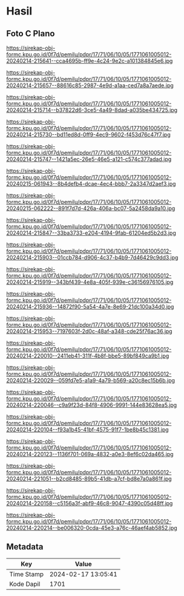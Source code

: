 # Hasil

## Foto C Plano

https://sirekap-obj-formc.kpu.go.id/0f7d/pemilu/pdpr/17/71/06/10/05/1771061005012-20240214-215641--cca4695b-ff9e-4c24-9e2c-a101384845e6.jpg

https://sirekap-obj-formc.kpu.go.id/0f7d/pemilu/pdpr/17/71/06/10/05/1771061005012-20240214-215657--88616c85-2987-4e9d-a1aa-ced7a8a7aede.jpg

https://sirekap-obj-formc.kpu.go.id/0f7d/pemilu/pdpr/17/71/06/10/05/1771061005012-20240214-215714--b37822d6-3ce5-4a49-8dad-a035be434725.jpg

https://sirekap-obj-formc.kpu.go.id/0f7d/pemilu/pdpr/17/71/06/10/05/1771061005012-20240214-215730--bd11ed8d-0ff9-4ec9-9602-f453d76c47f7.jpg

https://sirekap-obj-formc.kpu.go.id/0f7d/pemilu/pdpr/17/71/06/10/05/1771061005012-20240214-215747--1421a5ec-26e5-46e5-a121-c574c377adad.jpg

https://sirekap-obj-formc.kpu.go.id/0f7d/pemilu/pdpr/17/71/06/10/05/1771061005012-20240215-061943--8b4defb4-dcae-4ec4-bbb7-2a3347d2aef3.jpg

https://sirekap-obj-formc.kpu.go.id/0f7d/pemilu/pdpr/17/71/06/10/05/1771061005012-20240215-062222--891f7d7d-426a-406a-bc07-5a2458da9a10.jpg

https://sirekap-obj-formc.kpu.go.id/0f7d/pemilu/pdpr/17/71/06/10/05/1771061005012-20240214-215847--33ba3733-e204-4194-9fab-61204ed5b2d3.jpg

https://sirekap-obj-formc.kpu.go.id/0f7d/pemilu/pdpr/17/71/06/10/05/1771061005012-20240214-215903--01ccb784-d906-4c37-b4b9-7d46429c9dd3.jpg

https://sirekap-obj-formc.kpu.go.id/0f7d/pemilu/pdpr/17/71/06/10/05/1771061005012-20240214-215919--343bf439-4e8a-405f-939e-c36156976105.jpg

https://sirekap-obj-formc.kpu.go.id/0f7d/pemilu/pdpr/17/71/06/10/05/1771061005012-20240214-215936--14872f90-5a54-4a7e-8e69-21dc100a34d0.jpg

https://sirekap-obj-formc.kpu.go.id/0f7d/pemilu/pdpr/17/71/06/10/05/1771061005012-20240214-215953--7197603f-2d0c-48af-a348-cde25f76ac36.jpg

https://sirekap-obj-formc.kpu.go.id/0f7d/pemilu/pdpr/17/71/06/10/05/1771061005012-20240214-220010--2411eb41-311f-4b8f-bbe5-89bf849ca9b1.jpg

https://sirekap-obj-formc.kpu.go.id/0f7d/pemilu/pdpr/17/71/06/10/05/1771061005012-20240214-220029--059fd7e5-a1a9-4a79-b569-a20c8ec15b6b.jpg

https://sirekap-obj-formc.kpu.go.id/0f7d/pemilu/pdpr/17/71/06/10/05/1771061005012-20240214-220046--c9a9f23d-84f8-4906-9991-144e83628ea5.jpg

https://sirekap-obj-formc.kpu.go.id/0f7d/pemilu/pdpr/17/71/06/10/05/1771061005012-20240214-220104--f93a1b45-41bf-4575-91f7-1be8b45c1381.jpg

https://sirekap-obj-formc.kpu.go.id/0f7d/pemilu/pdpr/17/71/06/10/05/1771061005012-20240214-220123--1136f701-069a-4832-a0e3-8ef6c02da465.jpg

https://sirekap-obj-formc.kpu.go.id/0f7d/pemilu/pdpr/17/71/06/10/05/1771061005012-20240214-221051--b2cd8485-89b5-41db-a7cf-bd8e7a0a861f.jpg

https://sirekap-obj-formc.kpu.go.id/0f7d/pemilu/pdpr/17/71/06/10/05/1771061005012-20240214-220158--c5156a3f-abf9-46c8-9047-4390c05d48ff.jpg

https://sirekap-obj-formc.kpu.go.id/0f7d/pemilu/pdpr/17/71/06/10/05/1771061005012-20240214-220214--be006320-0cda-45e3-a76c-46aef4ab5852.jpg


## Metadata

| Key        | Value               |
| ---------- | ------------------- |
| Time Stamp | 2024-02-17 13:05:41 |
| Kode Dapil | 1701                |



